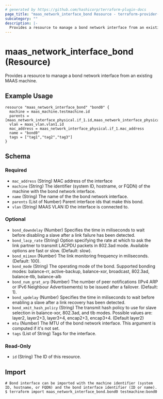 ```yaml
---
# generated by https://github.com/hashicorp/terraform-plugin-docs
page_title: "maas_network_interface_bond Resource - terraform-provider-maas"
subcategory: ""
description: |-
  Provides a resource to manage a bond network interface from an existing MAAS machine.
---
```


# maas_network_interface_bond (Resource)

Provides a resource to manage a bond network interface from an existing MAAS machine.

## Example Usage

```
resource "maas_network_interface_bond" "bond0" {
  machine = maas_machine.testmachine.id
  parents = [maas_network_interface_physical.if_1.id,maas_network_interface_physical.if_2.id]
  vlan = maas_vlan.vlan1.id
  mac_address = maas_network_interface_physical.if_1.mac_address
  name = "bond0"
  tags = ["tag1","tag2","tag3"]
}

```


<!-- schema generated by tfplugindocs -->
## Schema

### Required

- `mac_address` (String) MAC address of the interface
- `machine` (String) The identifier (system ID, hostname, or FQDN) of the machine with the bond network interface.
- `name` (String) The name of the the bond network interface.
- `parents` (List of Number) Parent interface ids that make this bond.
- `vlan` (String) MAAS VLAN ID the interface is connected to.

### Optional

- `bond_downdelay` (Number) Specifies the time in miliseconds to wait before disabling a slave after a link failure has been detected.
- `bond_lacp_rate` (String) Option specifying the rate at which to ask the link partner to transmit LACPDU packets in 802.3ad mode. Available options are fast or slow. (Default: slow).
- `bond_miimon` (Number) The link monitoring frequency in miliseconds. (Default: 100).
- `bond_mode` (String) The operating mode of the bond. Supported bonding modes: balance-rr, active-backup, balance-xor, broadcast, 802.3ad, balance-tlb, balance-alb
- `bond_num_grat_arp` (Number) The number of peer notifications (IPv4 ARP or IPv6 Neighbour Advertisements) to be issued after a failover. (Default: 1).
- `bond_updelay` (Number) Specifies the time in miliseconds to wait before enabling a slave after a link recovery has been detected.
- `bond_xmit_hash_policy` (String) The transmit hash policy to use for slave selection in balance-xor, 802.3ad, and tlb modes. Possible values are: layer2, layer2+3, layer3+4, encap2+3, encap3+4. (Default layer2)
- `mtu` (Number) The MTU of the bond network interface. This argument is computed if it's not set.
- `tags` (List of String) Tags for the interface.

### Read-Only

- `id` (String) The ID of this resource.

## Import

```
# Bond interface can be imported with the machine identifier (system ID, hostname, or FQDN) and the bond interface identifier (ID or name).
$ terraform import maas_network_interface_bond.bond0 testmachine:bond0
```
